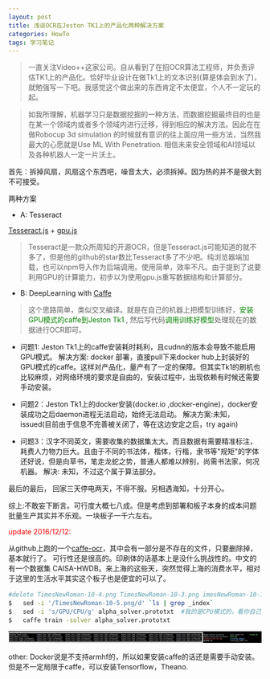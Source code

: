```yaml
---
layout: post
title: 浅谈OCR在Jeston TK1上的产品化两种解决方案
categories: HowTo
tags: 学习笔记
---
```



> 一直关注Video++这家公司。自从看到了在招OCR算法工程师，并负责评估TK1上的产品化。恰好毕业设计在做Tk1上的文本识别(算是体会到水了)，就勉强写一下吧。我感觉这个做出来的东西肯定不太便宜，个人不一定玩的起。

> 如我所理解，机器学习只是数据挖掘的一种方法，而数据挖掘最终目的也是在某一个领域内或者多个领域内进行迁移，得到相应的解决方法。因此在在做Robocup 3d simulation 的时候就有意识的往上面应用一些方法，当然我最大的心愿就是Use ML With Penetration. 相信未来安全领域和AI领域以及各种机器人一定一片沃土。


首先：拆掉风扇，风扇这个东西吧，噪音太大，必须拆掉。因为热的并不是很大到不可接受。

两种方案

* A: Tesseract

> 
 [Tesseract.js](http://tesseract.projectnaptha.com/) + [gpu.js](http://gpu.rocks/)

> Tesseract是一款众所周知的开源OCR，但是Tesseract.js可能知道的就不多了，但是他的github的star数比Tesseract多了不少吧。纯浏览器端加载，也可以npm导入作为后端调用。使用简单，效率不凡。由于提到了说要利用GPU的计算能力，初步以为使用gpu.js重写数据结构和计算部分。


* B: DeepLearning with [Caffe](http://caffe.berkeleyvision.org/)

>  这个思路简单，类似交叉编译。就是在自己的机器上把模型训练好，<font color="green">安装GPU模式的caffe到Jeston Tk1 </font>, 然后写代码<font color="green">调用训练好模型</font>处理现在的数据进行OCR即可。

>> 
* 问题1: Jeston Tk1上的caffe安装耗时耗利，且cudnn的版本会导致不能启用GPU模式。
解决方案: docker 部署，直接pull下来docker hub上封装好的GPU模式的caffe。这样对产品化，量产有了一定的保障。但其实Tk1的刷机也比较麻烦，对网络环境的要求是自由的，安装过程中，出现依赖有时候还需要手动安装。

>> 
* 问题2：Jeston Tk1上的docker安装(docker.io ,docker-engine)，docker安装成功之后daemon进程无法启动，始终无法启动。
解决方案:未知，issued(目前由于信息不完善被关闭了，等在这边安定之后，try again)

>> 
* 问题3：汉字不同英文，需要收集的数据集太大。而且数据有需要精准标注，耗费人力物力巨大。且由于不同的书法体，楷体，行楷，隶书等"规矩"的字体还好说，但是向草书，笔走龙蛇之势，普通人都难以辨别，尚需书法家，何况机器。
解决: 未知，不过这个属于算法部分。

最后的最后， 回家三天停电两天，不得不服。另相遇海知，十分开心。

综上:不敢妄下断言。可行度大概七八成。但是考虑到部署和板子本身的成本问题批量生产其实并不乐观。一块板子一千六左右。

<font color="red">update 2016/12/12:</font>

从github上跑的一个[caffe-ocr](https://github.com/pannous/caffe-ocr)，其中会有一部分是不存在的文件，只要删除掉，基本就行了。
可行性还是很高的。印刷体的话基本上是没什么挑战性的。中文的有一个数据集 CAISA-HWDB。来上海的这些天，突然觉得上海的消费水平，相对于这里的生活水平其实这个板子也是便宜的可以了。

```bash
#delete TimesNewRoman-10-4.png TimesNewRoman-10-3.png imesNewRoman-10-1.png TimesNewRoman-10-5.png TimesNewRoman-10-2 TimesNewRoman-6-1.png
$   sed -i '/TimesNewRoman-10-5.png/d' `ls | grep _index`
$ 	sed -i 's/GPU/CPU/g' alpha_solver.prototxt 	#我的是CPU模式的，看你自己的情况
$   caffe train -solver alpha_solver.prototxt
```
![caffe-ocr](../image/caffe-ocr.jpg) 

other: Docker说是不支持armhf的，所以如果安装caffe的话还是需要手动安装。
但是不一定局限于caffe，可以安装Tensorflow，Theano.
